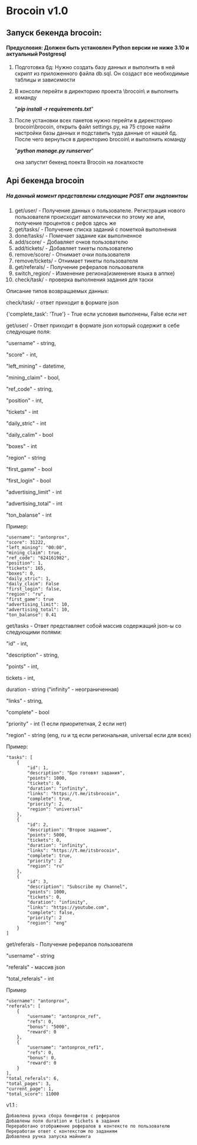 # **Brocoin v1.0**

## Запуск бекенда brocoin:

#### Предусловия: Должен быть установлен Python версии не ниже 3.10 и актуальный Postgresql
1) Подготовка бд: Нужно создать базу данных и выполнить в ней скрипт из приложенного файла db.sql. Он создаст все необходимые таблицы и зависимости
2) В консоли перейти в директорию проекта \brocoin\ и выполнить команду 

    "_**pip install -r requirements.txt**_"
3) После установки всех пакетов нужно перейти в дирексторию brocoin\brocoin\, открыть файл
settings.py, на 75 строке найти настройки базы данных и подставить туда данные от нашей бд.
После чего вернуться в директорию brocoin\ и выполнить команду

    "_**python manage.py runserver**_"

    она запустит бекенд поекта Brocoin на локалхосте

## Api бекенда brocoin

##### На данный момент представлены следующие POST апи эндпоинтоы
1) get/user/ - Получение данных о пользователе. Регистрация нового пользователя происходит автоматически по этому же апи, получение процентов с рефов здесь же
2) get/tasks/ - Получение списка заданий с пометкой выполнения
3) done/tasks/ - Помечает задание как выполненное
4) add/score/ - Добавляет очков пользователю
5) add/tickets/ - Добавляет тикеты пользователю
6) remove/score/ - Отнимает очки пользователя
7) remove/tickets/ - Отнимает тикеты пользователя
8) get/referals/ - Получение рефералов пользователя
9) switch_region/ - Изменение региона(изменение языка в аппке)
10) check/task/ - проверка выполнения задания для таски 


Описание типов возвращаемых данных:

check/task/ - ответ приходит в формате json

{'complete_task': 'True'} - True если условия выполнены, False если нет 


get/user/ - Ответ приходит в формате json который содержит в себе следующие поля:

"username" - string,

"score" - int,

"left_mining" - datetime,

"mining_claim" - bool,

"ref_code" - string,

"position" - int,

"tickets" - int

"daily_stric" - int

"daily_calim" - bool

"boxes" - int

"region" - string

"first_game" - bool

"first_login" - bool

"advertising_limit" - int

"advertising_total" - int

"ton_balanse" - int

Пример:


    "username": "antonprox",
    "score": 31222,
    "left_mining": "00:00",
    "mining_claim": true,
    "ref_code": "624161982",
    "position": 1,
    "tickets": 165,
    "boxes": 0,
    "daily_stric": 1,
    "daily_claim": False
    "first_login": false,
    "region": "ru",
    "first_game": true
    "advertising_limit": 10,
    "advertising_total": 10,
    "ton_balanse": 0.41



get/tasks - Ответ представляет собой массив содержащий json-ы со следующими полями:

"id" - int,

"description" - string,

"points" - int,

tickets - int,

duration - string ("infinity" - неограниченная)

"links" - string,

"complete" - bool

"priority" - int (1 если приоритетная, 2 если нет)

"region" - string (eng, ru и тд если региональная, universal если для всех)



Пример:


    "tasks": [
        {
            "id": 1,
            "description": "Бро готовят задания",
            "points": 1000,
            "tickets": 0,
            "duration": "infinity",
            "links": "https://t.me/itsbrocoin",
            "complete": true,
            "priority": 2,
            "region": "universal"
        },
        {
            "id": 2,
            "description": "Второе задание",
            "points": 5000,
            "tickets": 0,
            "duration": "infinity",
            "links": "https://t.me/itsbrocoin",
            "complete": true,
            "priority": 2
            "region": "ru"
        },
        {
            "id": 3,
            "description": "Subscribe my Channel",
            "points": 1000,
            "tickets": 0,
            "duration": "infinity",
            "links": "https://youtube.com",
            "complete": false,
            "priority": 2
            "region": "eng"
        }
    ]


get/referals - Получение рефералов пользователя

"username" - string

"referals" - массив json

"total_referals" - int

Пример

    "username": "antonprox",
    "referals": [
        {
            "username": "antonprox_ref",
            "refs": 0,
            "bonus": "5000",
            "reward": 0
        },
        {
            "username": "antonprox_ref1",
            "refs": 0,
            "bonus": 0,
            "reward": 0
        }
    ],
    "total_referals": 6,
    "total_pages": 3,
    "current_page": 1,
    "total_score": 11000


v1.1 :

    Добавлена ручка сбора бенефитов с рефералов
    Добавлены поля duration и tickets в задания
    Переработано отображение рефералов в контексте по пользователю
    Переработан ответ с контекстом по заданиям
    Добавлена ручка запуска майнинга

